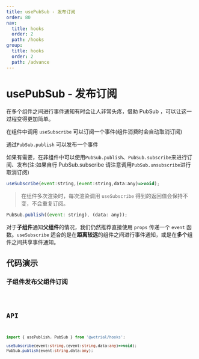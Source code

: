 ```yaml
---
title: usePubSub - 发布订阅
order: 80
nav:
  title: hooks
  order: 2
  path: /hooks
group:
  title: hooks
  order: 2
  path: /advance
---
```


# usePubSub - 发布订阅

在多个组件之间进行事件通知有时会让人非常头疼，借助 PubSub ，可以让这一过程变得更加简单。

在组件中调用 `useSubscribe` 可以订阅一个事件(组件消费时会自动取消订阅)

通过`PubSub.publish` 可以发布一个事件

如果有需要，在非组件中可以使用`PubSub.publish`、`PubSub.subscribe`来进行订阅、发布(注:如果自行 PubSub.subscribe 请注意调用`PubSub.unsubscribe`进行取消订阅)

```js
useSubscribe(event:string,(event:string,data:any)=>void);
```

> 在组件多次渲染时，每次渲染调用 `useSubscribe` 得到的返回值会保持不变，不会重复订阅。

```js
PubSub.publish((event: string), (data: any));
```

对于**子组件**通知**父组件**的情况，我们仍然推荐直接使用 `props` 传递一个 `event` 函数。`useSubscribe` 适合的是在**距离较远**的组件之间进行事件通知，或是在**多个**组件之间共享事件通知。

## 代码演示

### 子组件发布父组件订阅

<code src="./demos/basic.tsx">

## API

```typescript
import { usePublish, PubSub } from '@wetrial/hooks';

useSubscribe(event:string,(event:string,data:any)=>void);
PubSub.publish(event:string,data:any);
```
